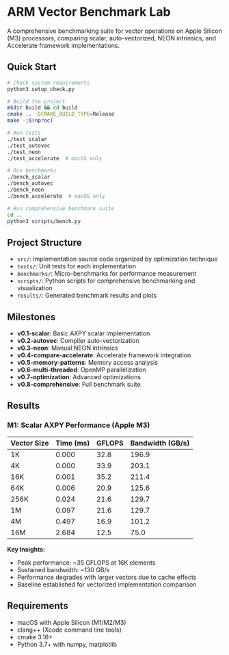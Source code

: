 # ARM Vector Benchmark Lab

A comprehensive benchmarking suite for vector operations on Apple Silicon (M3) processors, comparing scalar, auto-vectorized, NEON intrinsics, and Accelerate framework implementations.

## Quick Start

```bash
# Check system requirements
python3 setup_check.py

# Build the project
mkdir build && cd build
cmake .. -DCMAKE_BUILD_TYPE=Release
make -j$(nproc)

# Run tests
./test_scalar
./test_autovec
./test_neon
./test_accelerate  # macOS only

# Run benchmarks
./bench_scalar
./bench_autovec
./bench_neon
./bench_accelerate  # macOS only

# Run comprehensive benchmark suite
cd ..
python3 scripts/bench.py
```

## Project Structure

- `src/`: Implementation source code organized by optimization technique
- `tests/`: Unit tests for each implementation
- `benchmarks/`: Micro-benchmarks for performance measurement
- `scripts/`: Python scripts for comprehensive benchmarking and visualization
- `results/`: Generated benchmark results and plots

## Milestones

- **v0.1-scalar**: Basic AXPY scalar implementation
- **v0.2-autovec**: Compiler auto-vectorization
- **v0.3-neon**: Manual NEON intrinsics
- **v0.4-compare-accelerate**: Accelerate framework integration
- **v0.5-memory-patterns**: Memory access analysis
- **v0.6-multi-threaded**: OpenMP parallelization
- **v0.7-optimization**: Advanced optimizations
- **v0.8-comprehensive**: Full benchmark suite

## Results

### M1: Scalar AXPY Performance (Apple M3)

| Vector Size | Time (ms) | GFLOPS | Bandwidth (GB/s) |
|-------------|-----------|--------|------------------|
| 1K          | 0.000     | 32.8   | 196.9            |
| 4K          | 0.000     | 33.9   | 203.1            |
| 16K         | 0.001     | 35.2   | 211.4            |
| 64K         | 0.006     | 20.9   | 125.6            |
| 256K        | 0.024     | 21.6   | 129.7            |
| 1M          | 0.097     | 21.6   | 129.7            |
| 4M          | 0.497     | 16.9   | 101.2            |
| 16M         | 2.684     | 12.5   | 75.0             |

**Key Insights:**
- Peak performance: ~35 GFLOPS at 16K elements
- Sustained bandwidth: ~130 GB/s
- Performance degrades with larger vectors due to cache effects
- Baseline established for vectorized implementation comparison

## Requirements

- macOS with Apple Silicon (M1/M2/M3)
- clang++ (Xcode command line tools)
- cmake 3.16+
- Python 3.7+ with numpy, matplotlib